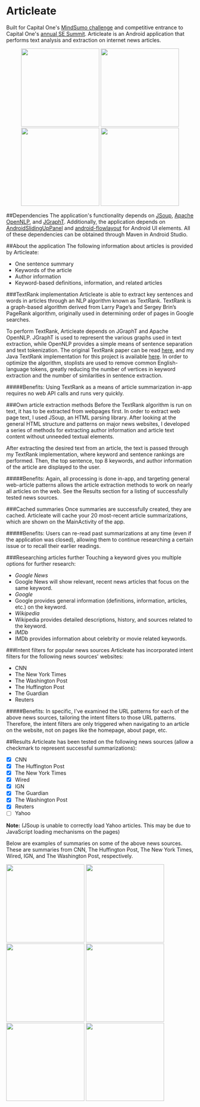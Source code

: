 # Articleate
Built for Capital One's [MindSumo challenge](https://www.mindsumo.com/contests/565) and competitive entrance to Capital One's [annual SE Summit](https://www.youtube.com/watch?v=c5efHTl40dE). Articleate is an Android application that performs text analysis and extraction on internet news articles.

<p align="center">
  <img  src="https://raw.githubusercontent.com/J0Nreynolds/Articleate/master/Screenshots/Screenshot_2016-03-27-17-31-14.png" width="210" />
  
  <img  src="https://raw.githubusercontent.com/J0Nreynolds/Articleate/master/Screenshots/Screenshot_2016-03-27-17-24-46.png" width="210" />
  
  <img  src="https://raw.githubusercontent.com/J0Nreynolds/Articleate/master/Screenshots/Screenshot_2016-03-27-17-24-53.png" width="210" />
  
  
  <img  src="https://github.com/J0Nreynolds/Articleate/blob/master/Screenshots/Screenshot_2016-03-27-18-23-19.png" width="210" />
</p>

##Dependencies
The application's functionality depends on [JSoup](http://jsoup.org/), [Apache OpenNLP](http://opennlp.apache.org/), and [JGraphT](http://jgrapht.org/).
Additionally, the application depends on [AndroidSlidingUpPanel](https://github.com/umano/AndroidSlidingUpPanel) and [android-flowlayout](https://github.com/ApmeM/android-flowlayout) for Android UI elements. All of these dependencies can be obtained through Maven in Android Studio.

##About the application
The following information about articles is provided by
Articleate:

* One sentence summary
* Keywords of the article
* Author information
* Keyword-based definitions, information, and
related articles

###TextRank implementation
Articleate is able to extract key sentences and words in
articles through an NLP algorithm known as TextRank. TextRank is a graph-based
algorithm derived from Larry Page’s and Sergey Brin’s PageRank algorithm,
originally used in determining order of pages in Google searches. 

To perform TextRank, Articleate depends on JGraphT and Apache OpenNLP. JGraphT is used to represent the various graphs used in text extraction, while OpenNLP provides a simple means of sentence separation and text tokenization. The original TextRank paper can be read [here](https://web.eecs.umich.edu/~mihalcea/papers/mihalcea.emnlp04.pdf), and my Java TextRank implementation for this project is available [here](https://github.com/J0Nreynolds/Articleate/blob/master/app/src/main/java/textrank/TextRank.java). In order to optimize the algorithm, stoplists are used to remove common English-language tokens, greatly reducing the number of vertices in keyword extraction and the number of similarities in sentence extraction.

#####Benefits:
Using TextRank as a means of article summarization in-app requires no web API calls and runs very quickly.

###Own article extraction methods
Before the TextRank algorithm is run on text, it has to be extracted from webpages first. In order to extract web page text, I used JSoup, an HTML parsing library. After looking at the general HTML structure and patterns on major news websites, I developed a series of methods for extracting author information and article text content without unneeded textual elements. 

After extracting the desired text from an article, the text is passed through my TextRank implementation, where keyword and sentence rankings are performed. Then, the top sentence, top 8 keywords, and author information of the article are displayed to the user.

#####Benefits:
Again, all processing is done in-app, and targeting general web-article patterns allows the article extraction methods to work on nearly all articles on the web. See the Results section for a listing of successfully tested news sources.

###Cached summaries
Once summaries are successfully created, they are cached. Articleate will cache your 20 most-recent article summarizations, which are shown on the MainActivity of the app.

#####Benefits:
Users can re-read past summarizations at any time (even if the application was closed), allowing them to continue researching a certain issue or to recall their earlier readings.

###Researching articles further
Touching a keyword gives you multiple options for further research:
* _Google News_
 * Google News will show relevant, recent news articles that focus on the same keyword.
* _Google_
 * Google provides general information (definitions, information, articles, etc.) on the keyword.
* _Wikipedia_
 * Wikipedia provides detailed descriptions, history, and sources related to the keyword.
* _IMDb_
 * IMDb provides information about celebrity or movie related keywords.


###Intent filters for popular news sources
Articleate has incorporated intent filters for the following news sources' websites:

* CNN
* The New York Times
* The Washington Post
* The Huffington Post
* The Guardian
* Reuters

#####Benefits:
In specific, I've examined the URL patterns for each of the above news sources, tailoring the intent filters to those URL patterns. Therefore, the intent filters are only triggered when navigating to an article on the website, not on pages like the homepage, about page, etc.

##Results
Articleate has been tested on the following news sources (allow a checkmark to represent successful summarizations):

- [X] CNN
- [X] The Huffington Post
- [X] The New York Times
- [X] Wired
- [X] IGN
- [X] The Guardian
- [X] The Washington Post
- [X] Reuters
- [ ] Yahoo

**Note:** (JSoup is unable to correctly load Yahoo articles. This may be due to JavaScript loading mechanisms on the pages)

Below are examples of summaries on some of the above news sources. These are summaries from CNN, The Huffington Post, The New York Times, Wired, IGN, and The Washington Post, respectively.

<p display="">
  <img  src="https://raw.githubusercontent.com/J0Nreynolds/Articleate/master/Screenshots/Screenshot_2016-03-27-17-41-54.png" width="210" />

  <img  src="https://raw.githubusercontent.com/J0Nreynolds/Articleate/master/Screenshots/Screenshot_2016-03-27-17-27-53.png" width="210" />

  <img  src="https://raw.githubusercontent.com/J0Nreynolds/Articleate/master/Screenshots/Screenshot_2016-03-27-17-30-57.png" width="210" />

  <img  src="https://raw.githubusercontent.com/J0Nreynolds/Articleate/master/Screenshots/Screenshot_2016-03-27-17-24-53.png" width="210" />

  <img  src="https://raw.githubusercontent.com/J0Nreynolds/Articleate/master/Screenshots/Screenshot_2016-03-27-17-50-06.png" width="210" />

  <img  src="https://raw.githubusercontent.com/J0Nreynolds/Articleate/master/Screenshots/Screenshot_2016-03-27-17-26-35.png" width="210" />
</p>
